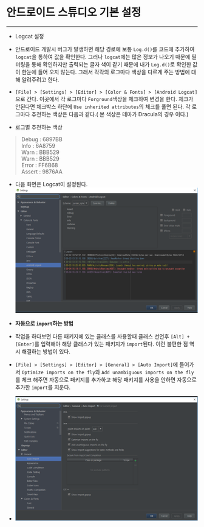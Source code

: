 
# 안드로이드 스튜디오 기본 설정

----------


 * Logcat 설정
  * 안드로이드 개발시 버그가 발생하면 해당 경로에 보통 `Log.d()`를 코드에 추가하여 `logcat`을 통하여 값을 확인한다. 그러나 `logcat`에는 많은 정보가 나오기 때문에 필터링을 통해 확인하지만 출력되는 글자 색이 같기 때문에 내가 `Log.d()`로 확인한 값이 한눈에 들어 오지 않는다. 그래서 각각의 로그마다 색상을 다르게 주는 방법에 대해 알려주려고 한다.
  * `[File] > [Settings] > [Editor] > [Color & Fonts] > [Android Logcat]`으로 간다. 이곳에서 각 로그마다 `Forground`색상을 체크하여 변경을 한다.  체크가 안된다면 체크박스 하단에 `Use inherited attributes`의 체크를 풀면 된다. 각 로그마다 추천하는 색상은 다음과 같다.( 본 색상은 테마가 Dracula의 경우 이다.)
 
  * 로그별 추천하는 색상
> Debug : 6897BB  
> Info : 6A8759   
> Warn : BBB529   
> Warn : BBB529   
> Error : FF6B68   
> Assert : 9876AA

  * 다음 화면은 Logcat이 설정된다.
![Log 화면](https://github.com/juniair/Android-Development-Tips/blob/master/01_%EC%95%88%EB%93%9C%EB%A1%9C%EC%9D%B4%EB%93%9C%20%EC%8A%A4%ED%8A%9C%EB%94%94%EC%98%A4%20%EA%B8%B0%EB%B3%B8%20%EC%84%A4%EC%A0%95/screenshot/logcat.PNG)

 *  **자동으로 `import`하는 방법** 

  * 작업을 하다보면 다른 패키지에 있는 클래스를 사용할때 클래스 선언후 `[Alt] + [Enter]`를 입력해야  해당 클래스가 있는 패키지가 `import`된다. 이런 불편한 점 역시 해결하는 방법이 있다.
  * `[File] > [Settings] > [Editor] > [General] > [Auto Import]`에 들어가서 `Optimize imports on the fly`와 `Add unambiguous imports on the fly`를 체크 해주면 자동으로 패키지를 추가하고 해당 패키지를 사용을 안하면 자동으로 추가한 `import`를 지운다. 
  * ![](https://github.com/juniair/Android-Development-Tips/blob/master/01_%EC%95%88%EB%93%9C%EB%A1%9C%EC%9D%B4%EB%93%9C%20%EC%8A%A4%ED%8A%9C%EB%94%94%EC%98%A4%20%EA%B8%B0%EB%B3%B8%20%EC%84%A4%EC%A0%95/screenshot/autoimport.PNG)
